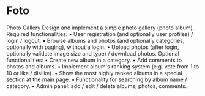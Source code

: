 # Foto

Photo Gallery
Design and implement a simple photo gallery (photo album).
Required functionalities:
•	User registration (and optionally user profiles) / login / logout.
•	Browse albums and photos (and optionally categories, optionally with paging), without a login.
•	Upload photos (after login, optionally validate image size and type) / download photos.
Optional functionalities:
•	Create new album in a category.
•	Add comments to photos and albums.
•	Implement album's ranking system (e.g. vote from 1 to 10 or like / dislike).
•	Show the most highly ranked albums in a special section at the main page.
•	Functionality for searching by album name / category.
•	Admin panel: add / edit / delete albums, photos, comments.

